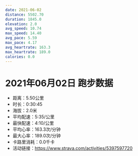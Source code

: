 ```yaml
---
date: 2021-06-02
distance: 5502.70
duration: 1845.0
elevation: 2.0
avg_speed: 10.74
max_speed: 14.40
avg_pace: 5.59
max_pace: 4.17
avg_heartrate: 163.3
max_heartrate: 189.0
calories: 0.0
---
```


# 2021年06月02日 跑步数据

- 距离：5.50公里
- 时长：0:30:45
- 海拔：2.0米
- 平均配速：5:35/公里
- 最快配速：4:10/公里
- 平均心率：163.3次/分钟
- 最大心率：189.0次/分钟
- 卡路里消耗：0.0千卡
- 活动链接：https://www.strava.com/activities/5397597720
